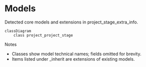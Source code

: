# Models

Detected core models and extensions in project_stage_extra_info.

```mermaid
classDiagram
    class project_project_stage
```

Notes
- Classes show model technical names; fields omitted for brevity.
- Items listed under _inherit are extensions of existing models.
